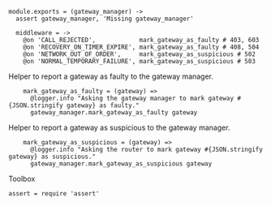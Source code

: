     module.exports = (gateway_manager) ->
      assert gateway_manager, 'Missing gateway_manager'

      middleware = ->
        @on 'CALL_REJECTED',            mark_gateway_as_faulty # 403, 603
        @on 'RECOVERY_ON_TIMER_EXPIRE', mark_gateway_as_faulty # 408, 504
        @on 'NETWORK_OUT_OF_ORDER',     mark_gateway_as_suspicious # 502
        @on 'NORMAL_TEMPORARY_FAILURE', mark_gateway_as_suspicious # 503

Helper to report a gateway as faulty to the gateway manager.

        mark_gateway_as_faulty = (gateway) =>
          @logger.info "Asking the gateway manager to mark gateway #{JSON.stringify gateway} as faulty."
          gateway_manager.mark_gateway_as_faulty gateway

Helper to report a gateway as suspicious to the gateway manager.

        mark_gateway_as_suspicious = (gateway) =>
          @logger.info "Asking the router to mark gateway #{JSON.stringify gateway} as suspicious."
          gateway_manager.mark_gateway_as_suspicious gateway

Toolbox

    assert = require 'assert'
